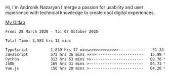Hi, I'm Andronik Nazaryan
I merge a passion for usability and user experience with technical knowledge to create cool digital experiences.

[My Gitlab](https://gitlab.com/anridev24)

<!--START_SECTION:waka-->

```txt
From: 28 March 2020 - To: 07 October 2025

Total Time: 3,583 hrs 11 mins

TypeScript          1,839 hrs 17 mins>>>>>>>>>>>>>------------   51.33 %
JavaScript          572 hrs 36 mins >>>>---------------------   15.98 %
Python              313 hrs 53 mins >>-----------------------   08.76 %
JSON                169 hrs 31 mins >------------------------   04.73 %
Vue.js              150 hrs 20 mins >------------------------   04.20 %
```

<!--END_SECTION:waka-->
